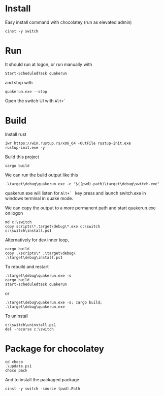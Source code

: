 # Install

Easy install command with chocolatey (run as elevated admin)
```
cinst -y switch
```
# Run
It should run at logon, or run manually with

```
Start-ScheduledTask quakerun
```

and stop with 
```
quakerun.exe --stop
```

Open the switch UI with ``Alt+` ``
# Build
Install rust
```
iwr https://win.rustup.rs/x86_64 -OutFile rustup‑init.exe
rustup‑init.exe -y
```
Build this project
```
cargo build
```
We can run the build output like this
```
.\target\debug\quakerun.exe -c "$((pwd).path)\target\debug\switch.exe"
```
quakerun.exe will listen for ``Alt+` `` key press and launch switch.exe in windows terminal in quake mode.

We can copy the output to a more permanent path and start quakerun.exe on logon
```
md c:\switch
copy scripts\*,target\debug\*.exe c:\switch
c:\switch\install.ps1
```

Alternatively for dev inner loop,
```
cargo build
copy .\scripts\* .\target\debug\
.\target\debug\install.ps1
```
To rebuild and restart
```
.\target\debug\quakerun.exe -s
cargo build
start-scheduledtask quakerun
```
or
```
.\target\debug\quakerun.exe -s; cargo build; .\target\debug\quakerun.exe
```
To uninstall
```
c:\switch\uninstall.ps1
del -recurse c:\switch
```

# Package for chocolatey

```
cd choco
.\update.ps1
choco pack
```

And to install the packaged package

```
cinst -y switch -source (pwd).Path
```